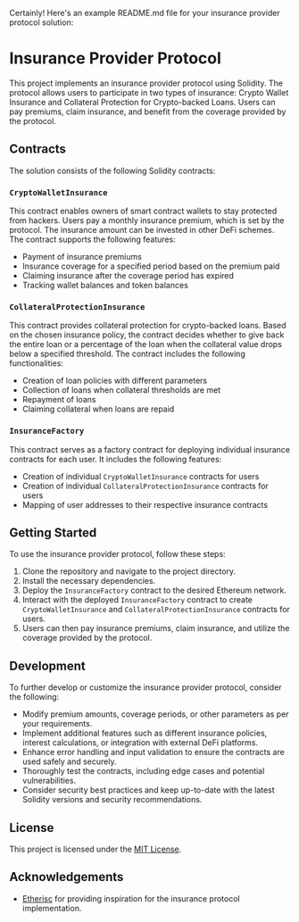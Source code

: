 Certainly! Here's an example README.md file for your insurance provider protocol solution:

# Insurance Provider Protocol

This project implements an insurance provider protocol using Solidity. The protocol allows users to participate in two types of insurance: Crypto Wallet Insurance and Collateral Protection for Crypto-backed Loans. Users can pay premiums, claim insurance, and benefit from the coverage provided by the protocol.

## Contracts

The solution consists of the following Solidity contracts:

### `CryptoWalletInsurance`

This contract enables owners of smart contract wallets to stay protected from hackers. Users pay a monthly insurance premium, which is set by the protocol. The insurance amount can be invested in other DeFi schemes. The contract supports the following features:

- Payment of insurance premiums
- Insurance coverage for a specified period based on the premium paid
- Claiming insurance after the coverage period has expired
- Tracking wallet balances and token balances

### `CollateralProtectionInsurance`

This contract provides collateral protection for crypto-backed loans. Based on the chosen insurance policy, the contract decides whether to give back the entire loan or a percentage of the loan when the collateral value drops below a specified threshold. The contract includes the following functionalities:

- Creation of loan policies with different parameters
- Collection of loans when collateral thresholds are met
- Repayment of loans
- Claiming collateral when loans are repaid

### `InsuranceFactory`

This contract serves as a factory contract for deploying individual insurance contracts for each user. It includes the following features:

- Creation of individual `CryptoWalletInsurance` contracts for users
- Creation of individual `CollateralProtectionInsurance` contracts for users
- Mapping of user addresses to their respective insurance contracts

## Getting Started

To use the insurance provider protocol, follow these steps:

1. Clone the repository and navigate to the project directory.
2. Install the necessary dependencies.
3. Deploy the `InsuranceFactory` contract to the desired Ethereum network.
4. Interact with the deployed `InsuranceFactory` contract to create `CryptoWalletInsurance` and `CollateralProtectionInsurance` contracts for users.
5. Users can then pay insurance premiums, claim insurance, and utilize the coverage provided by the protocol.

## Development

To further develop or customize the insurance provider protocol, consider the following:

- Modify premium amounts, coverage periods, or other parameters as per your requirements.
- Implement additional features such as different insurance policies, interest calculations, or integration with external DeFi platforms.
- Enhance error handling and input validation to ensure the contracts are used safely and securely.
- Thoroughly test the contracts, including edge cases and potential vulnerabilities.
- Consider security best practices and keep up-to-date with the latest Solidity versions and security recommendations.

## License

This project is licensed under the [MIT License](LICENSE).

## Acknowledgements

- [Etherisc](https://www.etherisc.com/) for providing inspiration for the insurance protocol implementation.
